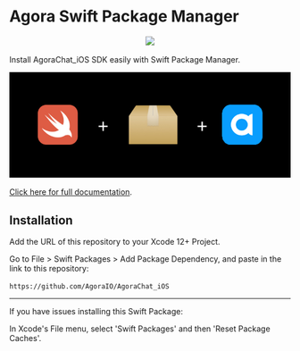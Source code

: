 # Agora Swift Package Manager

<p align="center">
  <img src="https://github.com/AgoraIO/AgoraChat_iOS/actions/workflows/swiftpm-resolve.yml/badge.svg"/>
</p>
Install AgoraChat_iOS SDK easily with Swift Package Manager.

![](media/swiftpm-agora.png)

[Click here for full documentation](https://docs-preprod.agora.io/en/agora-chat/agora_chat_overview?platform=iOS).

## Installation

Add the URL of this repository to your Xcode 12+ Project.

Go to File > Swift Packages > Add Package Dependency, and paste in the link to this repository:

`https://github.com/AgoraIO/AgoraChat_iOS`

---

If you have issues installing this Swift Package:

In Xcode's File menu, select 'Swift Packages' and then 'Reset Package Caches'.
